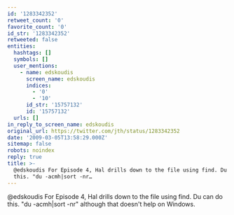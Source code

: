```yaml
---
id: '1283342352'
retweet_count: '0'
favorite_count: '0'
id_str: '1283342352'
retweeted: false
entities:
  hashtags: []
  symbols: []
  user_mentions:
    - name: edskoudis
      screen_name: edskoudis
      indices:
        - '0'
        - '10'
      id_str: '15757132'
      id: '15757132'
  urls: []
in_reply_to_screen_name: edskoudis
original_url: https://twitter.com/jth/status/1283342352
date: '2009-03-05T13:58:29.000Z'
sitemap: false
robots: noindex
reply: true
title: >-
  @edskoudis For Episode 4, Hal drills down to the file using find. Du can do
  this. "du -acmh|sort -nr…
---
```


@edskoudis For Episode 4, Hal drills down to the file using find. Du can do this. "du -acmh|sort -nr" although that doesn't help on Windows.